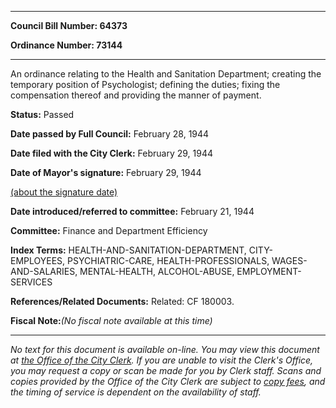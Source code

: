 

********

**Council Bill Number: 64373**
   
**Ordinance Number: 73144**
********

 An ordinance relating to the Health and Sanitation Department; creating the temporary position of Psychologist; defining the duties; fixing the compensation thereof and providing the manner of payment.

**Status:** Passed
   
**Date passed by Full Council:** February 28, 1944
   
**Date filed with the City Clerk:** February 29, 1944
   
**Date of Mayor's signature:** February 29, 1944
   
[(about the signature date)](/~public/approvaldate.htm)
   
   
   
**Date introduced/referred to committee:** February 21, 1944
   
**Committee:** Finance and Department Efficiency
   
   
**Index Terms:** HEALTH-AND-SANITATION-DEPARTMENT, CITY-EMPLOYEES, PSYCHIATRIC-CARE, HEALTH-PROFESSIONALS, WAGES-AND-SALARIES, MENTAL-HEALTH, ALCOHOL-ABUSE, EMPLOYMENT-SERVICES

**References/Related Documents:** Related: CF 180003.

**Fiscal Note:**_(No fiscal note available at this time)_
********

_No text for this document is available on-line. You may view this document at [the Office of the City Clerk](http://www.seattle.gov/leg/clerk/contactUs.htm). If you are unable to visit the Clerk's Office, you may request a copy or scan be made for you by Clerk staff. Scans and copies provided by the Office of the City Clerk are subject to [copy fees](http://clerk.seattle.gov/~public/clerkfees.htm), and the timing of service is dependent on the availability of staff._

